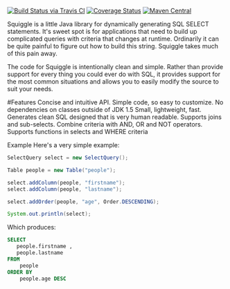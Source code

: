 [![Build Status via Travis CI](https://travis-ci.org/gchauvet/squiggle-sql.svg?branch=master)](https://travis-ci.org/gchauvet/squiggle-sql)
[![Coverage Status](https://coveralls.io/repos/github/gchauvet/squiggle-sql/badge.svg?branch=master)](https://coveralls.io/github/gchauvet/squiggle-sql?branch=master)
[![Maven Central](https://maven-badges.herokuapp.com/maven-central/io.zatarox/squiggle/badge.svg?style=plastic)](https://maven-badges.herokuapp.com/maven-central/io.zatarox/squiggle)

Squiggle is a little Java library for dynamically generating SQL SELECT statements. It's sweet spot is for applications that need to build up complicated queries with criteria that changes at runtime. Ordinarily it can be quite painful to figure out how to build this string. Squiggle takes much of this pain away.

The code for Squiggle is intentionally clean and simple. Rather than provide support for every thing you could ever do with SQL, it provides support for the most common situations and allows you to easily modify the source to suit your needs.

#Features
Concise and intuitive API.
Simple code, so easy to customize.
No dependencies on classes outside of JDK 1.5
Small, lightweight, fast.
Generates clean SQL designed that is very human readable.
Supports joins and sub-selects.
Combine criteria with AND, OR and NOT operators.
Supports functions in selects and WHERE criteria

Example
Here's a very simple example:

```java
SelectQuery select = new SelectQuery();

Table people = new Table("people");

select.addColumn(people, "firstname");
select.addColumn(people, "lastname");

select.addOrder(people, "age", Order.DESCENDING);

System.out.println(select);
````

Which produces:
```SQL
SELECT
   people.firstname ,
   people.lastname
FROM
    people
ORDER BY
    people.age DESC
```
